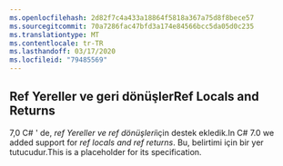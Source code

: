 ```yaml
---
ms.openlocfilehash: 2d82f7c4a433a18864f5818a367a75d8f8bece57
ms.sourcegitcommit: 70a7286fac47bfd3a174e84566bcc5da05d0c235
ms.translationtype: MT
ms.contentlocale: tr-TR
ms.lasthandoff: 03/17/2020
ms.locfileid: "79485569"
---
```

## <a name="ref-locals-and-returns"></a><span data-ttu-id="ec871-101">Ref Yereller ve geri dönüşler</span><span class="sxs-lookup"><span data-stu-id="ec871-101">Ref Locals and Returns</span></span>

<span data-ttu-id="ec871-102">7,0 C# ' de, *ref Yereller ve ref dönüşleri*için destek ekledik.</span><span class="sxs-lookup"><span data-stu-id="ec871-102">In C# 7.0 we added support for *ref locals and ref returns*.</span></span>  <span data-ttu-id="ec871-103">Bu, belirtimi için bir yer tutucudur.</span><span class="sxs-lookup"><span data-stu-id="ec871-103">This is a placeholder for its specification.</span></span>
